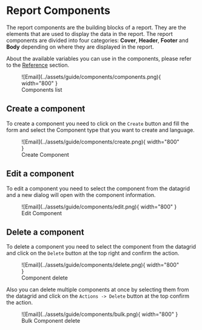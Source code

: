 # Report Components

The report components are the building blocks of a report. They are the elements that are used to display the data in the report. 
The report components are divided into four categories: **Cover**, **Header**, **Footer** and **Body** depending on where they are displayed in the report.

About the available variables you can use in the components, please refer to the [Reference](../reference/index.md) section.

<figure markdown>
  ![Email](../assets/guide/components/components.png){ width="800" }
  <figcaption>Components list</figcaption>
</figure>

## Create a component

To create a component you need to click on the `Create` button and fill the form and select the Component type that you want to create and language.

<figure markdown>
  ![Email](../assets/guide/components/create.png){ width="800" }
  <figcaption>Create Component</figcaption>
</figure>

## Edit a component

To edit a component you need to select the component from the datagrid and a new dialog will open with the component information.

<figure markdown>
  ![Email](../assets/guide/components/edit.png){ width="800" }
  <figcaption>Edit Component</figcaption>
</figure>

## Delete a component

To delete a component you need to select the component from the datagrid and click on the `Delete` button at the top right and confirm the action.

<figure markdown>
  ![Email](../assets/guide/components/delete.png){ width="800" }
  <figcaption>Component delete</figcaption>
</figure>

Also you can delete multiple components at once by selecting them from the datagrid and click on the `Actions -> Delete` button at the top  confirm the action.

<figure markdown>
  ![Email](../assets/guide/components/bulk.png){ width="800" }
  <figcaption>Bulk Component delete</figcaption>
</figure>

